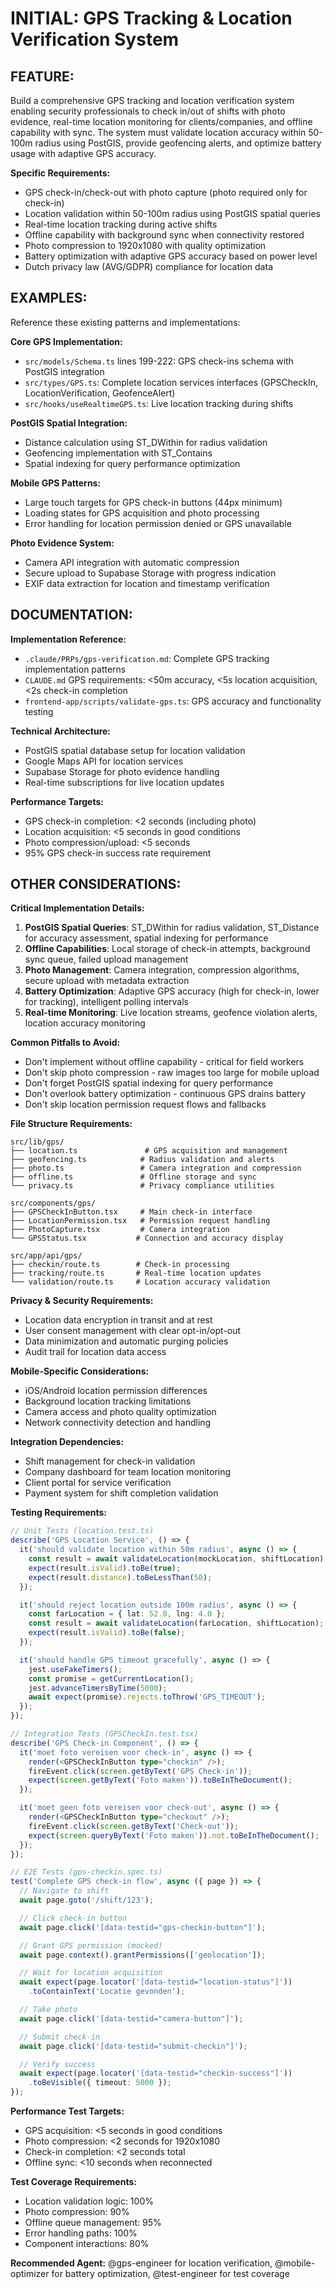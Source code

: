 # INITIAL: GPS Tracking & Location Verification System

## FEATURE:
Build a comprehensive GPS tracking and location verification system enabling security professionals to check in/out of shifts with photo evidence, real-time location monitoring for clients/companies, and offline capability with sync. The system must validate location accuracy within 50-100m radius using PostGIS, provide geofencing alerts, and optimize battery usage with adaptive GPS accuracy.

**Specific Requirements:**
- GPS check-in/check-out with photo capture (photo required only for check-in)
- Location validation within 50-100m radius using PostGIS spatial queries
- Real-time location tracking during active shifts
- Offline capability with background sync when connectivity restored
- Photo compression to 1920x1080 with quality optimization
- Battery optimization with adaptive GPS accuracy based on power level
- Dutch privacy law (AVG/GDPR) compliance for location data

## EXAMPLES:
Reference these existing patterns and implementations:

**Core GPS Implementation:**
- `src/models/Schema.ts` lines 199-222: GPS check-ins schema with PostGIS integration
- `src/types/GPS.ts`: Complete location services interfaces (GPSCheckIn, LocationVerification, GeofenceAlert)
- `src/hooks/useRealtimeGPS.ts`: Live location tracking during shifts

**PostGIS Spatial Integration:**
- Distance calculation using ST_DWithin for radius validation
- Geofencing implementation with ST_Contains
- Spatial indexing for query performance optimization

**Mobile GPS Patterns:**
- Large touch targets for GPS check-in buttons (44px minimum)
- Loading states for GPS acquisition and photo processing
- Error handling for location permission denied or GPS unavailable

**Photo Evidence System:**
- Camera API integration with automatic compression
- Secure upload to Supabase Storage with progress indication
- EXIF data extraction for location and timestamp verification

## DOCUMENTATION:
**Implementation Reference:**
- `.claude/PRPs/gps-verification.md`: Complete GPS tracking implementation patterns
- `CLAUDE.md` GPS requirements: <50m accuracy, <5s location acquisition, <2s check-in completion
- `frontend-app/scripts/validate-gps.ts`: GPS accuracy and functionality testing

**Technical Architecture:**
- PostGIS spatial database setup for location validation
- Google Maps API for location services
- Supabase Storage for photo evidence handling
- Real-time subscriptions for live location updates

**Performance Targets:**
- GPS check-in completion: <2 seconds (including photo)
- Location acquisition: <5 seconds in good conditions
- Photo compression/upload: <5 seconds
- 95% GPS check-in success rate requirement

## OTHER CONSIDERATIONS:

**Critical Implementation Details:**
1. **PostGIS Spatial Queries**: ST_DWithin for radius validation, ST_Distance for accuracy assessment, spatial indexing for performance
2. **Offline Capabilities**: Local storage of check-in attempts, background sync queue, failed upload management
3. **Photo Management**: Camera integration, compression algorithms, secure upload with metadata extraction
4. **Battery Optimization**: Adaptive GPS accuracy (high for check-in, lower for tracking), intelligent polling intervals
5. **Real-time Monitoring**: Live location streams, geofence violation alerts, location accuracy monitoring

**Common Pitfalls to Avoid:**
- Don't implement without offline capability - critical for field workers
- Don't skip photo compression - raw images too large for mobile upload
- Don't forget PostGIS spatial indexing for query performance
- Don't overlook battery optimization - continuous GPS drains battery
- Don't skip location permission request flows and fallbacks

**File Structure Requirements:**
```
src/lib/gps/
├── location.ts               # GPS acquisition and management
├── geofencing.ts            # Radius validation and alerts
├── photo.ts                 # Camera integration and compression
├── offline.ts               # Offline storage and sync
└── privacy.ts               # Privacy compliance utilities

src/components/gps/
├── GPSCheckInButton.tsx     # Main check-in interface
├── LocationPermission.tsx   # Permission request handling
├── PhotoCapture.tsx         # Camera integration
└── GPSStatus.tsx           # Connection and accuracy display

src/app/api/gps/
├── checkin/route.ts        # Check-in processing
├── tracking/route.ts       # Real-time location updates
└── validation/route.ts     # Location accuracy validation
```

**Privacy & Security Requirements:**
- Location data encryption in transit and at rest
- User consent management with clear opt-in/opt-out
- Data minimization and automatic purging policies
- Audit trail for location data access

**Mobile-Specific Considerations:**
- iOS/Android location permission differences
- Background location tracking limitations
- Camera access and photo quality optimization
- Network connectivity detection and handling

**Integration Dependencies:**
- Shift management for check-in validation
- Company dashboard for team location monitoring
- Client portal for service verification
- Payment system for shift completion validation

**Testing Requirements:**
```typescript
// Unit Tests (location.test.ts)
describe('GPS Location Service', () => {
  it('should validate location within 50m radius', async () => {
    const result = await validateLocation(mockLocation, shiftLocation);
    expect(result.isValid).toBe(true);
    expect(result.distance).toBeLessThan(50);
  });

  it('should reject location outside 100m radius', async () => {
    const farLocation = { lat: 52.0, lng: 4.0 };
    const result = await validateLocation(farLocation, shiftLocation);
    expect(result.isValid).toBe(false);
  });

  it('should handle GPS timeout gracefully', async () => {
    jest.useFakeTimers();
    const promise = getCurrentLocation();
    jest.advanceTimersByTime(5000);
    await expect(promise).rejects.toThrow('GPS_TIMEOUT');
  });
});

// Integration Tests (GPSCheckIn.test.tsx)
describe('GPS Check-in Component', () => {
  it('moet foto vereisen voor check-in', async () => {
    render(<GPSCheckInButton type="checkin" />);
    fireEvent.click(screen.getByText('GPS Check-in'));
    expect(screen.getByText('Foto maken')).toBeInTheDocument();
  });

  it('moet geen foto vereisen voor check-out', async () => {
    render(<GPSCheckInButton type="checkout" />);
    fireEvent.click(screen.getByText('Check-out'));
    expect(screen.queryByText('Foto maken')).not.toBeInTheDocument();
  });
});

// E2E Tests (gps-checkin.spec.ts)
test('Complete GPS check-in flow', async ({ page }) => {
  // Navigate to shift
  await page.goto('/shift/123');

  // Click check-in button
  await page.click('[data-testid="gps-checkin-button"]');

  // Grant GPS permission (mocked)
  await page.context().grantPermissions(['geolocation']);

  // Wait for location acquisition
  await expect(page.locator('[data-testid="location-status"]'))
    .toContainText('Locatie gevonden');

  // Take photo
  await page.click('[data-testid="camera-button"]');

  // Submit check-in
  await page.click('[data-testid="submit-checkin"]');

  // Verify success
  await expect(page.locator('[data-testid="checkin-success"]'))
    .toBeVisible({ timeout: 5000 });
});
```

**Performance Test Targets:**
- GPS acquisition: <5 seconds in good conditions
- Photo compression: <2 seconds for 1920x1080
- Check-in completion: <2 seconds total
- Offline sync: <10 seconds when reconnected

**Test Coverage Requirements:**
- Location validation logic: 100%
- Photo compression: 90%
- Offline queue management: 95%
- Error handling paths: 100%
- Component interactions: 80%

**Recommended Agent:** @gps-engineer for location verification, @mobile-optimizer for battery optimization, @test-engineer for test coverage